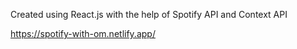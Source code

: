 Created using React.js with the help of Spotify API and Context API

https://spotify-with-om.netlify.app/